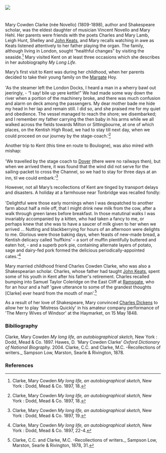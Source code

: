 <a href="https://www.kent-maps.online"><img src="https://kent-map.github.io/mdpress/juncture/ve-button.png"></a>

<param ve-config title="Mary Cowden Clarke" author="Michelle Crowther" layout="vtl" banner="https://raw.githubusercontent.com/kent-map/images/main/banners/19c.jpg">

<!-- Historical map layers -->
<param ve-map-layer active allmaps allmaps-id="4478e36824ad9d1a" title="Greenwood 1829">

#

Mary Cowden Clarke (née Novello) (1809-1898), author and Shakespeare scholar, was the eldest daughter of musician Vincent Novello and Mary Hehl. Her parents were friends with the poets Charles and Mary Lamb, Leigh Hunt, Shelley and [John Keats]( /19c-keats-margate/), and Mary recalls watching in awe as Keats listened attentively to her father playing the organ. The family, although living in London, sought “healthful changes” by visiting the seaside.[^ref1] Mary visited Kent on at least three occasions which she describes in her autobiography _My Long Life_.
<param ve-image url="https://upload.wikimedia.org/wikipedia/commons/e/e4/Mary_Victoria_Cowden_Clarke_%28nee_Novello%29%2C_ca._1870s.jpg" label="Mary Victoria Cowden Clarke" attribution="G.B. Sciutto & Co., Public domain, via Wikimedia Commons, © National Portrait Gallery, London">

Mary’s first visit to Kent was during her childhood, when her parents decided to take their young family on the [Margate](/19c/19c-margate) Hoy. 
<br><br>
'As the steamer left the London Docks, I heard a man in a wherry bawl out jeeringly, - “I say! bile up yere kettle!” We had made some way down the river when a portion of the machinery broke, and there was much confusion and alarm on deck among the passengers. My dear mother bade me hide my head in her lap and remain still. I did so, and she praised me for my quiet and obedience. The vessel managed to reach the shore; we disembarked; and I remember my father carrying the then baby in his arms while we all walked across the fields towards Milton or Sittingbourne, at one of which places, on the Kentish High Road, we had to stay till next day, when we could proceed on our journey by the stage-coach.'[^ref2]
<param ve-image url="https://upload.wikimedia.org/wikipedia/commons/4/46/Scene_aboard_a_Margate_hoy.jpg" label="A Scene on board a Margate Hoy as described by Dibden, 1804" attribution="Published by John Fairburn, National Maritime Museum, Greenwich, Public domain, via Wikimedia Commons">
<param ve-entity eid="Q618045" aliases="Margate">
<param ve-entity eid="Q1626044" aliases="Sittingbourne">
<param ve-map center="Q618045" zoom="12">
<param ve-map center="Q1626044" zoom="12">

Another trip to Kent (this time en route to Boulogne), was also mired with mishap: 
<br><br>
'We travelled by the stage coach to [Dover](/19c/19c-dover) (there were no railways then), but when we arrived there, it was found that the wind did not serve for the sailing-packet to cross the Channel, so we had to stay for three days at an inn, til we could embark.'[^ref3]
<param ve-image url="https://raw.githubusercontent.com/kent-map/images/main/dickens/Snargate_St_Dover_1830.jpg" label="Snargate St Dover c.1830" attribution="Drawn by G.Shepherd">
<param ve-entity eid="Q179224" aliases="Dover">
<param ve-map center="Q179224" zoom="12">

However, not all Mary’s recollections of Kent are tinged by transport delays and disasters. A holiday at a farmhouse near Tonbridge was recalled fondly:
<br><br>
'Delightful were those early mornings when I was despatched to another farm about half a mile off, that I might drink new milk from the cow, after a walk through green lanes before breakfast. In those matutinal walks I was invariably accompanied by a kitten, who had taken a fancy to me, or perhaps knew that she was to have a saucer of milk given to her when we arrived ... Nutting and blackberrying for hours of an afternoon were delights to me. Glorious were those baking days, when feasts of new-made bread, a Kentish delicacy called ‘huffkins’ – a sort of muffin plentifully buttered and eaten hot, - and a superb pork pie, containing alternate layers of potato, sage and dairy-fed pork formed the delicious periodically-appointed cates.’[^ref4]
<param ve-image url="https://upload.wikimedia.org/wikipedia/commons/4/43/%27Blackberries%27_by_John_F._Francis.jpg" label="Blackberries" attribution="John F. Francis, Public domain, via Wikimedia Commons">
<param ve-entity eid="Q665489" aliases="Tunbridge">
<param ve-map center="Q665489" zoom="12">

Mary married childhood friend Charles Cowden Clarke, who was also a Shakespearian scholar. Charles, whose father had taught [John Keats](/19c-keats-margate/), spent some of his youth in Kent after his father's retirement. Charles recalled bumping into Samuel Taylor Coleridge on the East Cliff at [Ramsgate](https://kent-maps.online/19c/19c-ramsgate/), who for an hour and a half 'gave utterance to some of the grandest thoughts [Clarke] ever heard from the mouth of man'.[^ref5] 
<param ve-image url="https://stor.artstor.org/stor/47ed345c-3d26-4e7f-a46e-3bdc267e68f4" label="Ramsgate, East Cliff Promenade" attribution="Kent Maps Online Collection">
<param ve-entity eid="Q736439" aliases="Ramsgate">
<param ve-map center="Q736439" zoom="12">

As a result of her love of Shakespeare, Mary convinced [Charles Dickens](/dickens/) to allow her to play 'Mistress Quickly' in his amateur company performance of 'The Merry Wives of Windsor' at the Haymarket, on 15 May 1848.
<param ve-image url="https://upload.wikimedia.org/wikipedia/commons/b/b0/Falstaff_and_Mistress_Quickly_Francis_Philip_Stephanoff.jpeg" label="Falstaff and Mistress Quickly c. 1840" attribution="Philip Francis Stephanoff, Public domain, via Wikimedia Commons">

### Bibiliography
Clarke, Mary Cowden _My long life, an autobiographical sketch,_ New York : Dodd, Mead & Co. 1897.
Hawes, D. 'Mary Cowden Clarke' _Oxford Dictionary of National Biography._ 2004.
Clarke, C.C. and Clarke, M.C. -Recollections of writers._ Sampson Low, Marston, Searle & Rivington, 1878.

### References
[^ref1]: Clarke, Mary Cowden _My long life, an autobiographical sketch,_ New York : Dodd, Mead & Co. 1897, 18.
[^ref2]: Clarke, Mary Cowden _My long life, an autobiographical sketch,_ New York : Dodd, Mead & Co. 1897, 18.
[^ref3]: Clarke, Mary Cowden _My long life, an autobiographical sketch,_ New York : Dodd, Mead & Co. 1897, 19.
[^ref4]: Clarke, Mary Cowden _My long life, an autobiographical sketch,_ New York : Dodd, Mead & Co. 1897, 22-4.
[^ref5]: Clarke, C.C. and Clarke, M.C. -Recollections of writers._ Sampson Low, Marston, Searle & Rivington, 1878, 31.

